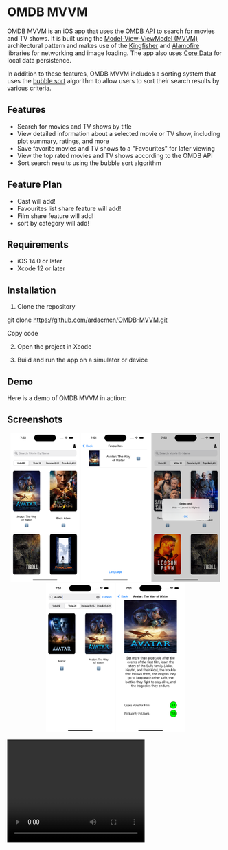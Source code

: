 # OMDB MVVM

OMDB MVVM is an iOS app that uses the [OMDB API](http://www.omdbapi.com/) to search for movies and TV shows. It is built using the [Model-View-ViewModel (MVVM)](https://en.wikipedia.org/wiki/Model–view–viewmodel) architectural pattern and makes use of the [Kingfisher](https://github.com/onevcat/Kingfisher) and [Alamofire](https://github.com/Alamofire/Alamofire) libraries for networking and image loading. The app also uses [Core Data](https://developer.apple.com/documentation/coredata) for local data persistence.

In addition to these features, OMDB MVVM includes a sorting system that uses the [bubble sort](https://en.wikipedia.org/wiki/Bubble_sort) algorithm to allow users to sort their search results by various criteria.

## Features

- Search for movies and TV shows by title
- View detailed information about a selected movie or TV show, including plot summary, ratings, and more
- Save favorite movies and TV shows to a "Favourites" for later viewing
- View the top rated movies and TV shows according to the OMDB API
- Sort search results using the bubble sort algorithm

## Feature Plan
- Cast will add!
- Favourites list share feature will add!
- Film share feature will add!
- sort by category will add!

## Requirements

- iOS 14.0 or later
- Xcode 12 or later

## Installation

1. Clone the repository

git clone https://github.com/ardacmen/OMDB-MVVM.git

Copy code

2. Open the project in Xcode

3. Build and run the app on a simulator or device

## Demo

Here is a demo of OMDB MVVM in action:



## Screenshots

<p align="center">
  <img src="images/screenshot1.png" width="160" alt="All Films">
  <img src="images/screenshot2.png" width="160" alt="Favourites">
  <img src="images/screenshot3.png" width="160" alt="Sorting">
  <img src="images/screenshot4.png" width="160" alt="Searching">
  <img src="images/screenshot5.png" width="160" alt="Details">
</p>

<video width="320" height="240" controls>
  <source src="images/video.mp4" type="video">
  Your browser does not support the video tag.
</video>
